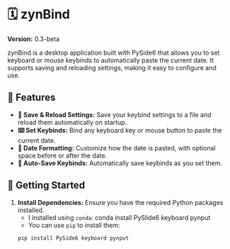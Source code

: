 # 🗓️ zynBind

**Version:** 0.3-beta

zynBind is a desktop application built with PySide6 that allows you to set keyboard or mouse keybinds to automatically paste the current date. It supports saving and reloading settings, making it easy to configure and use.

## 🎯 Features

- **🔄 Save & Reload Settings:** Save your keybind settings to a file and reload them automatically on startup.
- **⌨️ Set Keybinds:** Bind any keyboard key or mouse button to paste the current date.
- **📅 Date Formatting:** Customize how the date is pasted, with optional space before or after the date.
- **🔧 Auto-Save Keybinds:** Automatically save keybinds as you set them.

## 🚀 Getting Started

1. **Install Dependencies:**
   Ensure you have the required Python packages installed. 
   - I installed using `conda`: conda install PySlide6 keyboard pynput
   - You can use `pip` to install them:
   ```bash
   pip install PySide6 keyboard pynput
